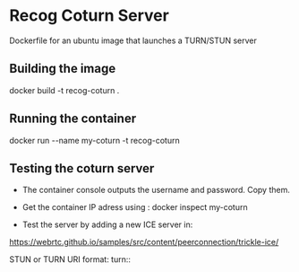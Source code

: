# Recog Coturn Server

Dockerfile for an ubuntu image that launches a TURN/STUN server

## Building the image

docker build -t recog-coturn .

## Running the container

docker run --name my-coturn -t recog-coturn

## Testing the coturn server

- The container console outputs the username and password. Copy them.
- Get the container IP adress using :
  docker inspect my-coturn

- Test the server by adding a new ICE server in:

https://webrtc.github.io/samples/src/content/peerconnection/trickle-ice/

STUN or TURN URI format: turn:<IP-ADDRESS>:<PORT>
